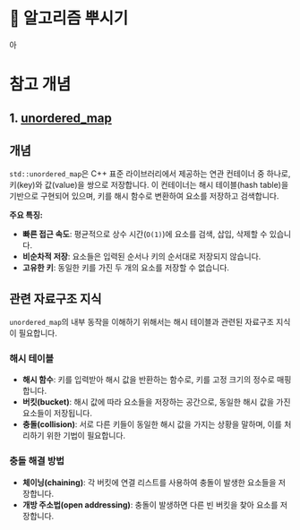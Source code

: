 # 👊 알고리즘 뿌시기
아

# 참고 개념
## 1. [unordered_map](./참고/unordered_map/개념정리.md)
## 개념

`std::unordered_map`은 C++ 표준 라이브러리에서 제공하는 연관 컨테이너 중 하나로, 키(key)와 값(value)을 쌍으로 저장합니다. 이 컨테이너는 해시 테이블(hash table)을 기반으로 구현되어 있으며, 키를 해시 함수로 변환하여 요소를 저장하고 검색합니다.

**주요 특징:**

- **빠른 접근 속도**: 평균적으로 상수 시간(`O(1)`)에 요소를 검색, 삽입, 삭제할 수 있습니다.
- **비순차적 저장**: 요소들은 입력된 순서나 키의 순서대로 저장되지 않습니다.
- **고유한 키**: 동일한 키를 가진 두 개의 요소를 저장할 수 없습니다.

## 관련 자료구조 지식

`unordered_map`의 내부 동작을 이해하기 위해서는 해시 테이블과 관련된 자료구조 지식이 필요합니다.

### 해시 테이블

- **해시 함수**: 키를 입력받아 해시 값을 반환하는 함수로, 키를 고정 크기의 정수로 매핑합니다.
- **버킷(bucket)**: 해시 값에 따라 요소들을 저장하는 공간으로, 동일한 해시 값을 가진 요소들이 저장됩니다.
- **충돌(collision)**: 서로 다른 키들이 동일한 해시 값을 가지는 상황을 말하며, 이를 처리하기 위한 기법이 필요합니다.

### 충돌 해결 방법

- **체이닝(chaining)**: 각 버킷에 연결 리스트를 사용하여 충돌이 발생한 요소들을 저장합니다.
- **개방 주소법(open addressing)**: 충돌이 발생하면 다른 빈 버킷을 찾아 요소를 저장합니다.
